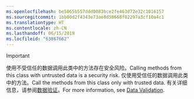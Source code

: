 ```yaml
---
ms.openlocfilehash: be5065b557ddd0083bce2fe463d72e32c1016157
ms.sourcegitcommit: 1bb00d2f4343e73ae8d58668f02297a3cf10a4c1
ms.translationtype: HT
ms.contentlocale: zh-CN
ms.lasthandoff: 06/15/2019
ms.locfileid: "63867662"
---
```

> [!IMPORTANT]
> <span data-ttu-id="25247-101">使用不受信任的数据调用此类中的方法存在安全风险。</span><span class="sxs-lookup"><span data-stu-id="25247-101">Calling methods from this class with untrusted data is a security risk.</span></span> <span data-ttu-id="25247-102">仅使用受信任的数据调用此类中的方法。</span><span class="sxs-lookup"><span data-stu-id="25247-102">Call the methods from this class only with trusted data.</span></span> <span data-ttu-id="25247-103">有关详细信息，请参阅[数据验证](https://www.owasp.org/index.php/Data_Validation)。</span><span class="sxs-lookup"><span data-stu-id="25247-103">For more information, see [Data Validation](https://www.owasp.org/index.php/Data_Validation).</span></span>